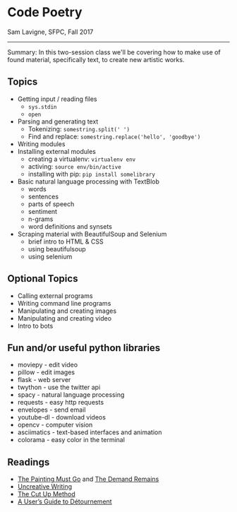 # Code Poetry

Sam Lavigne, SFPC, Fall 2017

----

Summary: In this two-session class we'll be covering how to make use of found material, specifically text, to create new artistic works.

## Topics

* Getting input / reading files
  * `sys.stdin`
  * `open`
* Parsing and generating text
  * Tokenizing: `somestring.split(' ')`
  * Find and replace: `somestring.replace('hello', 'goodbye')`
* Writing modules
* Installing external modules
  * creating a virtualenv: `virtualenv env`
  * activing: `source env/bin/active`
  * installing with pip: `pip install somelibrary`
* Basic natural language processing with TextBlob
  * words
  * sentences
  * parts of speech
  * sentiment
  * n-grams
  * word definitions and synsets
* Scraping material with BeautifulSoup and Selenium
  * brief intro to HTML & CSS
  * using beautifulsoup
  * using selenium

## Optional Topics
* Calling external programs
* Writing command line programs
* Manipulating and creating images
* Manipulating and creating video
* Intro to bots


## Fun and/or useful python libraries
* moviepy - edit video
* pillow - edit images
* flask - web server
* twython - use the twitter api
* spacy - natural language processing
* requests - easy http requests
* envelopes - send email
* youtube-dl - download videos
* opencv - computer vision
* asciimatics - text-based interfaces and animation
* colorama - easy color in the terminal

## Readings

* [The Painting Must Go](http://www.artnews.com/2017/03/21/the-painting-must-go-hannah-black-pens-open-letter-to-the-whitney-about-controversial-biennial-work/) and [The Demand Remains](https://thenewinquiry.com/the-demand-remains/)
* [Uncreative Writing](http://www.chronicle.com/article/Uncreative-Writing/128908/)
* [The Cut Up Method](http://www.writing.upenn.edu/~afilreis/88v/burroughs-cutup.html)
* [A User’s Guide to Détournement](http://www.bopsecrets.org/SI/detourn.htm)

